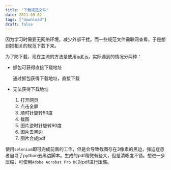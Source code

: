 ```yaml
---
title: "下载规范文件"
date: 2021-09-02
tags: ["download"]
draft: false
---
```


因为学习时需要无网络环境，减少外部干扰。而一些规范文件需联网查看，于是想到把相关的规范下载下来。

为了防下载，现在主流的方法是使用[pdf.js](https://mozilla.github.io/pdf.js)，实际遇到的情况分两种：

- 抓包可获得直接下载地址

    通过抓包获得下载地址，直接下载

- 无法获得下载地址


    1. 打开网页
    2. 点击全屏
    3. 顺时针旋转90度
    4. 截图
    5. 图片逆时针旋转90度
    6. 图片去黑边
    7. 图片合成pdf


使用`selenium`即可完成前面的工作，但是会导致截图存在3像素的黑边，强迫症患者自寻了python去黑边脚本。生成的pdf稍微有些大，但是清晰度不错。想进一步压缩，可使用`Adobe Acrobat Pro DC`对pdf进行压缩。
